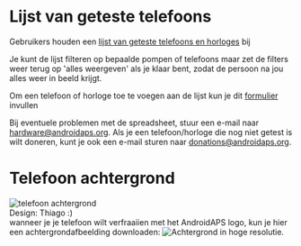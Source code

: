 # Lijst van geteste telefoons

Gebruikers houden een [lijst van geteste telefoons en horloges](https://docs.google.com/spreadsheets/d/1gZAsN6f0gv6tkgy9EBsYl0BQNhna0RDqA9QGycAqCQc/edit?usp=sharing) bij

Je kunt de lijst filteren op bepaalde pompen of telefoons maar zet de filters weer terug op 'alles weergeven' als je klaar bent, zodat de persoon na jou alles weer in beeld krijgt.

Om een telefoon of horloge toe te voegen aan de lijst kun je dit [formulier](https://docs.google.com/forms/d/e/1FAIpQLScvmuqLTZ7MizuFBoTyVCZXuDb__jnQawEvMYtnnT9RGY6QUw/viewform) invullen

Bij eventuele problemen met de spreadsheet, stuur een e-mail naar hardware@androidaps.org. Als je een telefoon/horloge die nog niet getest is wilt doneren, kunt je ook een e-mail sturen naar donations@androidaps.org.

# Telefoon achtergrond

![telefoon achtergrond](../images/bg_phone_thump.jpg) </br> Design: Thiago :) </br> wanneer je je telefoon wilt verfraaiien met het AndroidAPS logo, kun je hier een achtergrondafbeelding downloaden: ![Achtergrond in hoge resolutie.](../images/bg_phone.jpg)
